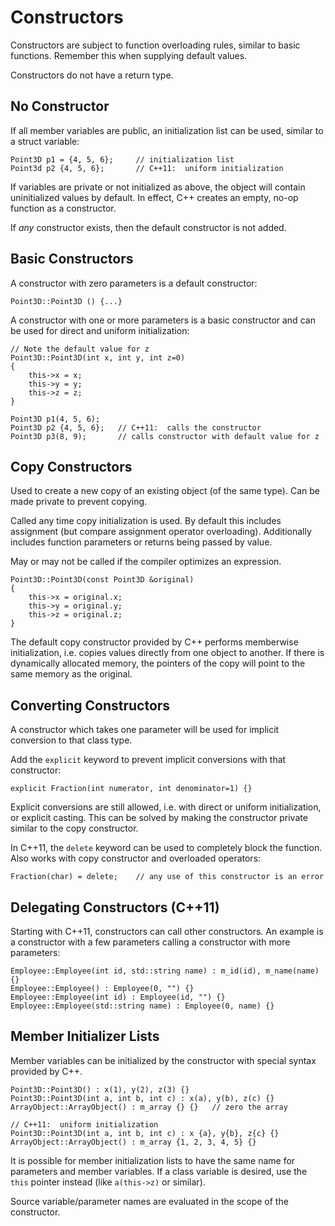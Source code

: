 # Constructors #
Constructors are subject to function overloading rules, similar to basic
functions.  Remember this when supplying default values.

Constructors do not have a return type.

## No Constructor ##
If all member variables are public, an initialization list can be used, similar
to a struct variable:
```
Point3D p1 = {4, 5, 6};     // initialization list
Point3d p2 {4, 5, 6};       // C++11:  uniform initialization
```

If variables are private or not initialized as above, the object will contain
uninitialized values by default.  In effect, C++ creates an empty, no-op
function as a constructor.

If _any_ constructor exists, then the default constructor is not added.

## Basic Constructors ##
A constructor with zero parameters is a default constructor:
```
Point3D::Point3D () {...}
```

A constructor with one or more parameters is a basic constructor and can be used
for direct and uniform initialization:
```
// Note the default value for z
Point3D::Point3D(int x, int y, int z=0)
{
    this->x = x;
    this->y = y;
    this->z = z;
}

Point3D p1(4, 5, 6);
Point3D p2 {4, 5, 6};   // C++11:  calls the constructor
Point3D p3(8, 9);       // calls constructor with default value for z
```

## Copy Constructors ##
Used to create a new copy of an existing object (of the same type).  Can be made
private to prevent copying.

Called any time copy initialization is used.  By default this includes
assignment (but compare assignment operator overloading).  Additionally includes
function parameters or returns being passed by value.

May or may not be called if the compiler optimizes an expression.
```
Point3D::Point3D(const Point3D &original)
{
    this->x = original.x;
    this->y = original.y;
    this->z = original.z;
}
```

The default copy constructor provided by C++ performs memberwise initialization,
i.e. copies values directly from one object to another.  If there is dynamically
allocated memory, the pointers of the copy will point to the same memory as the
original.

## Converting Constructors ##
A constructor which takes one parameter will be used for implicit conversion to
that class type.

Add the `explicit` keyword to prevent implicit conversions with that
constructor:
```
explicit Fraction(int numerator, int denominator=1) {}
```

Explicit conversions are still allowed, i.e. with direct or uniform
initialization, or explicit casting.  This can be solved by making the
constructor private similar to the copy constructor.

In C++11, the `delete` keyword can be used to completely block the function.
Also works with copy constructor and overloaded operators:
```
Fraction(char) = delete;    // any use of this constructor is an error
```

## Delegating Constructors (C++11) ##
Starting with C++11, constructors can call other constructors.  An example is a
constructor with a few parameters calling a constructor with more parameters:
```
Employee::Employee(int id, std::string name) : m_id(id), m_name(name) {}
Employee::Employee() : Employee(0, "") {}
Employee::Employee(int id) : Employee(id, "") {}
Employee::Employee(std::string name) : Employee(0, name) {}
```

## Member Initializer Lists ##
Member variables can be initialized by the constructor with special syntax
provided by C++.
```
Point3D::Point3D() : x(1), y(2), z(3) {}
Point3D::Point3D(int a, int b, int c) : x(a), y(b), z(c) {}
ArrayObject::ArrayObject() : m_array {} {}   // zero the array

// C++11:  uniform initialization
Point3D::Point3D(int a, int b, int c) : x {a}, y{b}, z{c} {}
ArrayObject::ArrayObject() : m_array {1, 2, 3, 4, 5} {}
```

It is possible for member initialization lists to have the same name for
parameters and member variables.  If a class variable is desired, use the `this`
pointer instead (like `a(this->z)` or similar).

Source variable/parameter names are evaluated in the scope of the constructor.
